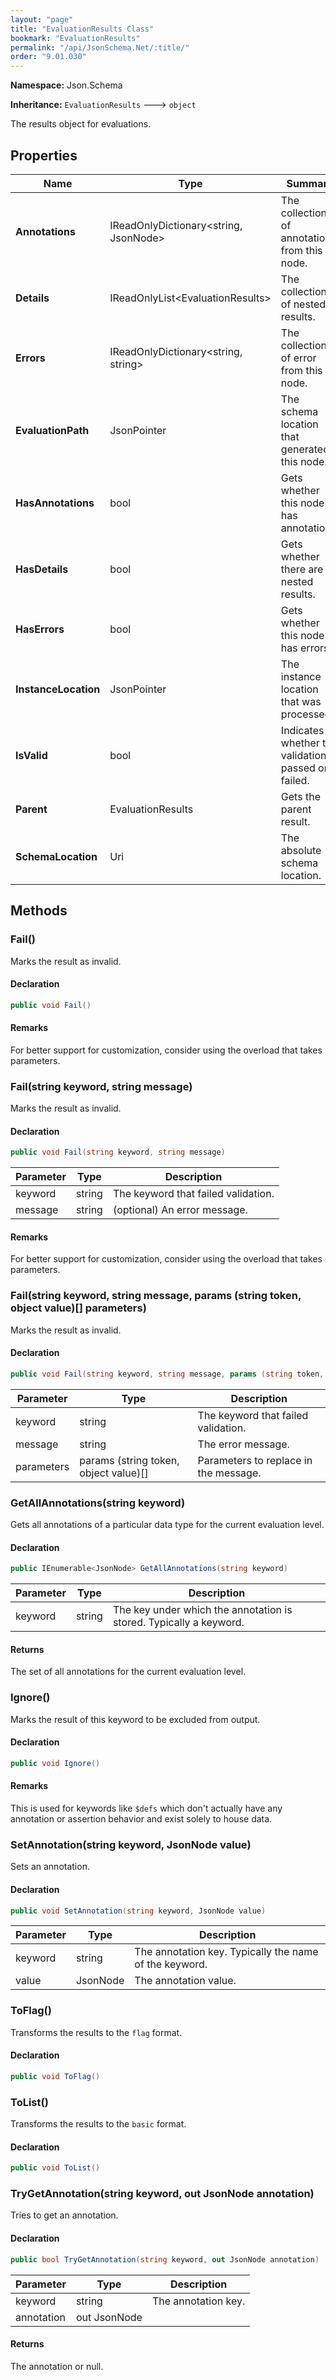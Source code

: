 ```yaml
---
layout: "page"
title: "EvaluationResults Class"
bookmark: "EvaluationResults"
permalink: "/api/JsonSchema.Net/:title/"
order: "9.01.030"
---
```

**Namespace:** Json.Schema

**Inheritance:**
`EvaluationResults`
 🡒 
`object`

The results object for evaluations.

## Properties

| Name | Type | Summary |
|---|---|---|
| **Annotations** | IReadOnlyDictionary\<string, JsonNode\> | The collection of annotations from this node. |
| **Details** | IReadOnlyList\<EvaluationResults\> | The collection of nested results. |
| **Errors** | IReadOnlyDictionary\<string, string\> | The collection of error from this node. |
| **EvaluationPath** | JsonPointer | The schema location that generated this node. |
| **HasAnnotations** | bool | Gets whether this node has annotations. |
| **HasDetails** | bool | Gets whether there are nested results. |
| **HasErrors** | bool | Gets whether this node has errors. |
| **InstanceLocation** | JsonPointer | The instance location that was processed. |
| **IsValid** | bool | Indicates whether the validation passed or failed. |
| **Parent** | EvaluationResults | Gets the parent result. |
| **SchemaLocation** | Uri | The absolute schema location. |

## Methods

### Fail()

Marks the result as invalid.

#### Declaration

```c#
public void Fail()
```


#### Remarks

For better support for customization, consider using the overload that takes parameters.

### Fail(string keyword, string message)

Marks the result as invalid.

#### Declaration

```c#
public void Fail(string keyword, string message)
```

| Parameter | Type | Description |
|---|---|---|
| keyword | string | The keyword that failed validation. |
| message | string | (optional) An error message. |


#### Remarks

For better support for customization, consider using the overload that takes parameters.

### Fail(string keyword, string message, params (string token, object value)[] parameters)

Marks the result as invalid.

#### Declaration

```c#
public void Fail(string keyword, string message, params (string token, object value)[] parameters)
```

| Parameter | Type | Description |
|---|---|---|
| keyword | string | The keyword that failed validation. |
| message | string | The error message. |
| parameters | params (string token, object value)[] | Parameters to replace in the message. |


### GetAllAnnotations(string keyword)

Gets all annotations of a particular data type for the current evaluation level.

#### Declaration

```c#
public IEnumerable<JsonNode> GetAllAnnotations(string keyword)
```

| Parameter | Type | Description |
|---|---|---|
| keyword | string | The key under which the annotation is stored.  Typically a keyword. |


#### Returns

The set of all annotations for the current evaluation level.

### Ignore()

Marks the result of this keyword to be excluded from output.

#### Declaration

```c#
public void Ignore()
```


#### Remarks

This is used for keywords like `$defs` which don't actually have any
annotation or assertion behavior and exist solely to house data.

### SetAnnotation(string keyword, JsonNode value)

Sets an annotation.

#### Declaration

```c#
public void SetAnnotation(string keyword, JsonNode value)
```

| Parameter | Type | Description |
|---|---|---|
| keyword | string | The annotation key.  Typically the name of the keyword. |
| value | JsonNode | The annotation value. |


### ToFlag()

Transforms the results to the `flag` format.

#### Declaration

```c#
public void ToFlag()
```


### ToList()

Transforms the results to the `basic` format.

#### Declaration

```c#
public void ToList()
```


### TryGetAnnotation(string keyword, out JsonNode annotation)

Tries to get an annotation.

#### Declaration

```c#
public bool TryGetAnnotation(string keyword, out JsonNode annotation)
```

| Parameter | Type | Description |
|---|---|---|
| keyword | string | The annotation key. |
| annotation | out JsonNode |  |


#### Returns

The annotation or null.

